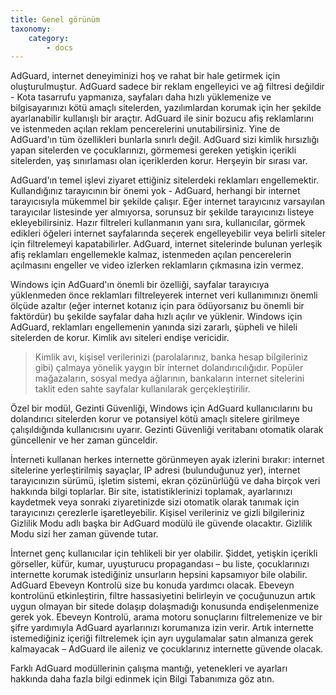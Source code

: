 ```yaml
---
title: Genel görünüm
taxonomy:
    category:
        - docs
---
```


AdGuard, internet deneyiminizi hoş ve rahat bir hale getirmek için oluşturulmuştur. AdGuard sadece bir reklam engelleyici ve ağ filtresi değildir - Kota tasarrufu yapmanıza, sayfaları daha hızlı yüklemenize ve bilgisayarınızı kötü amaçlı sitelerden, yazılımlardan korumak için her şekilde ayarlanabilir kullanışlı bir araçtır. AdGuard ile sinir bozucu afiş reklamlarını ve istenmeden açılan reklam pencerelerini unutabilirsiniz. Yine de AdGuard'ın tüm özellikleri bunlarla sınırlı değil. AdGuard sizi kimlik hırsızlığı yapan sitelerden ve çocuklarınızı, görmemesi gereken yetişkin içerikli sitelerden, yaş sınırlaması olan içeriklerden korur. Herşeyin bir sırası var.

AdGuard'ın temel işlevi ziyaret ettiğiniz sitelerdeki reklamları engellemektir. Kullandığınız tarayıcının bir önemi yok - AdGuard, herhangi bir internet tarayıcısıyla mükemmel bir şekilde çalışır. Eğer internet tarayıcınız varsayılan tarayıcılar listesinde yer almıyorsa, sorunsuz bir şekilde tarayıcınızı listeye ekleyebilirsiniz. Hazır filtreleri kullanmanın yanı sıra, kullanıcılar, görmek 
edikleri öğeleri internet sayfalarında seçerek engelleyebilir veya belirli siteler için filtrelemeyi kapatabilirler. AdGuard, internet sitelerinde bulunan yerleşik afiş reklamları engellemekle kalmaz, istenmeden açılan pencerelerin açılmasını engeller ve video izlerken reklamların çıkmasına izin vermez.

Windows için AdGuard'ın önemli bir özelliği, sayfalar tarayıcıya yüklenmeden önce reklamları filtreleyerek internet veri kullanımınızı önemli ölçüde azaltır (eğer internet kotanız için para ödüyorsanız bu önemli bir faktördür) bu şekilde sayfalar daha hızlı açılır ve yüklenir. Windows için AdGuard, reklamları engellemenin yanında sizi zararlı, şüpheli ve hileli sitelerden de korur. Kimlik avı siteleri endişe vericidir.

>Kimlik avı, kişisel verilerinizi (parolalarınız, banka hesap bilgileriniz gibi) çalmaya yönelik yaygın bir internet dolandırıcılığıdır. Popüler mağazaların, sosyal medya ağlarının, bankaların internet sitelerini taklit eden sahte sayfalar kullanılarak gerçekleştirilir.

Özel bir modül, Gezinti Güvenliği, Windows için AdGuard kullanıcılarını bu dolandırıcı sitelerden korur ve potansiyel kötü amaçlı sitelere girilmeye çalışıldığında kullanıcısını uyarır. Gezinti Güvenliği veritabanı otomatik olarak güncellenir ve her zaman günceldir.

İnterneti kullanan herkes internette görünmeyen ayak izlerini bırakır: internet sitelerine yerleştirilmiş sayaçlar, IP adresi (bulunduğunuz yer), internet tarayıcınızın sürümü, işletim sistemi, ekran çözünürlüğü ve daha birçok veri hakkında bilgi toplarlar. Bir site, istatistiklerinizi toplamak, ayarlarınızı kaydetmek veya sonraki ziyaretinizde sizi otomatik olarak tanımak için tarayıcınızı çerezlerle işaretleyebilir. Kişisel verileriniz ve gizli bilgileriniz Gizlilik Modu adlı başka bir AdGuard modülü ile güvende olacaktır. Gizlilik Modu sizi her zaman güvende tutar.

İnternet genç kullanıcılar için tehlikeli bir yer olabilir. Şiddet, yetişkin içerikli görseller, küfür, kumar, uyuşturucu propagandası – bu liste, çocuklarınızı internette korumak istediğiniz unsurların hepsini kapsamıyor bile olabilir. AdGuard Ebeveyn Kontrolü size bu konuda yardımcı olacak. Ebeveyn kontrolünü etkinleştirin, filtre hassasiyetini belirleyin ve çocuğunuzun artık uygun olmayan bir sitede dolaşıp dolaşmadığı konusunda endişelenmenize gerek yok. Ebeveyn Kontrolü, arama motoru sonuçlarını filtrelemenize ve bir şifre yardımıyla AdGuard ayarlarınızı korumanıza izin verir. Artık internette istemediğiniz içeriği filtrelemek için ayrı uygulamalar satın almanıza gerek kalmayacak – AdGuard ile aileniz ve çocuklarınız internette güvende olacak.

Farklı AdGuard modüllerinin çalışma mantığı, yetenekleri ve ayarları hakkında daha fazla bilgi edinmek için Bilgi Tabanımıza göz atın.
